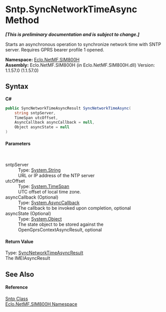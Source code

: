 # Sntp.SyncNetworkTimeAsync Method 
 _**\[This is preliminary documentation and is subject to change.\]**_

Starts an asynchronous operation to synchronize network time with SNTP server. Requires GPRS bearer profile 1 opened.

**Namespace:**&nbsp;<a href="N_Eclo_NetMF_SIM800H">Eclo.NetMF.SIM800H</a><br />**Assembly:**&nbsp;Eclo.NetMF.SIM800H (in Eclo.NetMF.SIM800H.dll) Version: 1.1.57.0 (1.1.57.0)

## Syntax

**C#**<br />
``` C#
public SyncNetworkTimeAsyncResult SyncNetworkTimeAsync(
	string sntpServer,
	TimeSpan utcOffset,
	AsyncCallback asyncCallback = null,
	Object asyncState = null
)
```


#### Parameters
&nbsp;<dl><dt>sntpServer</dt><dd>Type: <a href="http://msdn2.microsoft.com/en-us/library/s1wwdcbf" target="_blank">System.String</a><br />URL or IP address of the NTP server</dd><dt>utcOffset</dt><dd>Type: <a href="http://msdn2.microsoft.com/en-us/library/269ew577" target="_blank">System.TimeSpan</a><br />UTC offset of local time zone.</dd><dt>asyncCallback (Optional)</dt><dd>Type: <a href="http://msdn2.microsoft.com/en-us/library/ckbe7yh5" target="_blank">System.AsyncCallback</a><br />The callback to be invoked upon completion, optional</dd><dt>asyncState (Optional)</dt><dd>Type: <a href="http://msdn2.microsoft.com/en-us/library/e5kfa45b" target="_blank">System.Object</a><br />The state object to be stored against the OpenGprsContextAsyncResult, optional</dd></dl>

#### Return Value
Type: <a href="T_Eclo_NetMF_SIM800H_SyncNetworkTimeAsyncResult">SyncNetworkTimeAsyncResult</a><br />The IMEIAsyncResult

## See Also


#### Reference
<a href="T_Eclo_NetMF_SIM800H_Sntp">Sntp Class</a><br /><a href="N_Eclo_NetMF_SIM800H">Eclo.NetMF.SIM800H Namespace</a><br />